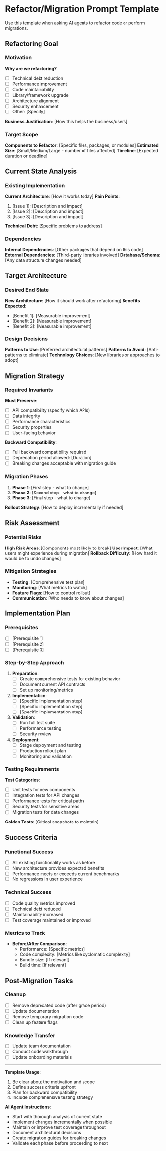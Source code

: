 # Refactor/Migration Prompt Template

Use this template when asking AI agents to refactor code or perform migrations.

## Refactoring Goal

### Motivation

**Why are we refactoring?**

- [ ] Technical debt reduction
- [ ] Performance improvement
- [ ] Code maintainability
- [ ] Library/framework upgrade
- [ ] Architecture alignment
- [ ] Security enhancement
- [ ] Other: [Specify]

**Business Justification**: [How this helps the business/users]

### Target Scope

**Components to Refactor**: [Specific files, packages, or modules]
**Estimated Size**: [Small/Medium/Large - number of files affected]
**Timeline**: [Expected duration or deadline]

## Current State Analysis

### Existing Implementation

**Current Architecture**: [How it works today]
**Pain Points**:

1. [Issue 1]: [Description and impact]
2. [Issue 2]: [Description and impact]
3. [Issue 3]: [Description and impact]

**Technical Debt**: [Specific problems to address]

### Dependencies

**Internal Dependencies**: [Other packages that depend on this code]
**External Dependencies**: [Third-party libraries involved]
**Database/Schema**: [Any data structure changes needed]

## Target Architecture

### Desired End State

**New Architecture**: [How it should work after refactoring]
**Benefits Expected**:

- [Benefit 1]: [Measurable improvement]
- [Benefit 2]: [Measurable improvement]
- [Benefit 3]: [Measurable improvement]

### Design Decisions

**Patterns to Use**: [Preferred architectural patterns]
**Patterns to Avoid**: [Anti-patterns to eliminate]
**Technology Choices**: [New libraries or approaches to adopt]

## Migration Strategy

### Required Invariants

**Must Preserve**:

- [ ] API compatibility (specify which APIs)
- [ ] Data integrity
- [ ] Performance characteristics
- [ ] Security properties
- [ ] User-facing behavior

**Backward Compatibility**:

- [ ] Full backward compatibility required
- [ ] Deprecation period allowed: [Duration]
- [ ] Breaking changes acceptable with migration guide

### Migration Phases

1. **Phase 1**: [First step - what to change]
2. **Phase 2**: [Second step - what to change]
3. **Phase 3**: [Final step - what to change]

**Rollout Strategy**: [How to deploy incrementally if needed]

## Risk Assessment

### Potential Risks

**High Risk Areas**: [Components most likely to break]
**User Impact**: [What users might experience during migration]
**Rollback Difficulty**: [How hard it would be to undo changes]

### Mitigation Strategies

- **Testing**: [Comprehensive test plan]
- **Monitoring**: [What metrics to watch]
- **Feature Flags**: [How to control rollout]
- **Communication**: [Who needs to know about changes]

## Implementation Plan

### Prerequisites

- [ ] [Prerequisite 1]
- [ ] [Prerequisite 2]
- [ ] [Prerequisite 3]

### Step-by-Step Approach

1. **Preparation**:
   - [ ] Create comprehensive tests for existing behavior
   - [ ] Document current API contracts
   - [ ] Set up monitoring/metrics

2. **Implementation**:
   - [ ] [Specific implementation step]
   - [ ] [Specific implementation step]
   - [ ] [Specific implementation step]

3. **Validation**:
   - [ ] Run full test suite
   - [ ] Performance testing
   - [ ] Security review

4. **Deployment**:
   - [ ] Stage deployment and testing
   - [ ] Production rollout plan
   - [ ] Monitoring and validation

### Testing Requirements

**Test Categories**:

- [ ] Unit tests for new components
- [ ] Integration tests for API changes
- [ ] Performance tests for critical paths
- [ ] Security tests for sensitive areas
- [ ] Migration tests for data changes

**Golden Tests**: [Critical snapshots to maintain]

## Success Criteria

### Functional Success

- [ ] All existing functionality works as before
- [ ] New architecture provides expected benefits
- [ ] Performance meets or exceeds current benchmarks
- [ ] No regressions in user experience

### Technical Success

- [ ] Code quality metrics improved
- [ ] Technical debt reduced
- [ ] Maintainability increased
- [ ] Test coverage maintained or improved

### Metrics to Track

- **Before/After Comparison**:
  - Performance: [Specific metrics]
  - Code complexity: [Metrics like cyclomatic complexity]
  - Bundle size: [If relevant]
  - Build time: [If relevant]

## Post-Migration Tasks

### Cleanup

- [ ] Remove deprecated code (after grace period)
- [ ] Update documentation
- [ ] Remove temporary migration code
- [ ] Clean up feature flags

### Knowledge Transfer

- [ ] Update team documentation
- [ ] Conduct code walkthrough
- [ ] Update onboarding materials

---

**Template Usage**:

1. Be clear about the motivation and scope
2. Define success criteria upfront
3. Plan for backward compatibility
4. Include comprehensive testing strategy

**AI Agent Instructions**:

- Start with thorough analysis of current state
- Implement changes incrementally when possible
- Maintain or improve test coverage throughout
- Document architectural decisions
- Create migration guides for breaking changes
- Validate each phase before proceeding to next

